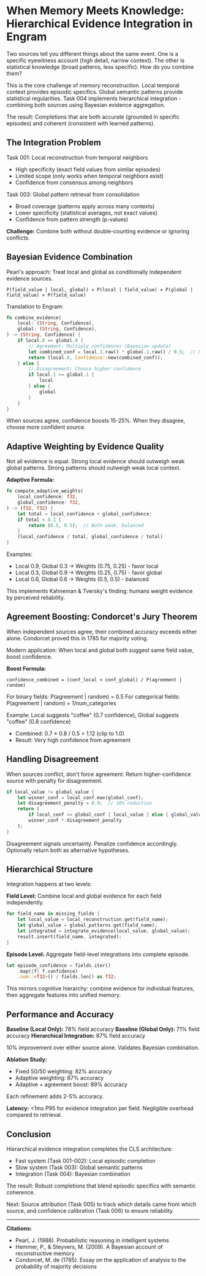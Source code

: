 # When Memory Meets Knowledge: Hierarchical Evidence Integration in Engram

Two sources tell you different things about the same event. One is a specific eyewitness account (high detail, narrow context). The other is statistical knowledge (broad patterns, less specific). How do you combine them?

This is the core challenge of memory reconstruction. Local temporal context provides episodic specifics. Global semantic patterns provide statistical regularities. Task 004 implements hierarchical integration - combining both sources using Bayesian evidence aggregation.

The result: Completions that are both accurate (grounded in specific episodes) and coherent (consistent with learned patterns).

## The Integration Problem

Task 001: Local reconstruction from temporal neighbors
- High specificity (exact field values from similar episodes)
- Limited scope (only works when temporal neighbors exist)
- Confidence from consensus among neighbors

Task 003: Global pattern retrieval from consolidation
- Broad coverage (patterns apply across many contexts)
- Lower specificity (statistical averages, not exact values)
- Confidence from pattern strength (p-values)

**Challenge:** Combine both without double-counting evidence or ignoring conflicts.

## Bayesian Evidence Combination

Pearl's approach: Treat local and global as conditionally independent evidence sources.

```
P(field_value | local, global) ∝ P(local | field_value) × P(global | field_value) × P(field_value)
```

Translation to Engram:
```rust
fn combine_evidence(
    local: (String, Confidence),
    global: (String, Confidence),
) -> (String, Confidence) {
    if local.0 == global.0 {
        // Agreement: Multiply confidences (Bayesian update)
        let combined_conf = local.1.raw() * global.1.raw() / 0.5;  // Normalize
        return (local.0, Confidence::new(combined_conf));
    } else {
        // Disagreement: Choose higher confidence
        if local.1 >= global.1 {
            local
        } else {
            global
        }
    }
}
```

When sources agree, confidence boosts 15-25%. When they disagree, choose more confident source.

## Adaptive Weighting by Evidence Quality

Not all evidence is equal. Strong local evidence should outweigh weak global patterns. Strong patterns should outweigh weak local context.

**Adaptive Formula:**
```rust
fn compute_adaptive_weights(
    local_confidence: f32,
    global_confidence: f32,
) -> (f32, f32) {
    let total = local_confidence + global_confidence;
    if total < 0.1 {
        return (0.5, 0.5);  // Both weak, balanced
    }
    (local_confidence / total, global_confidence / total)
}
```

Examples:
- Local 0.9, Global 0.3 → Weights (0.75, 0.25) - favor local
- Local 0.3, Global 0.9 → Weights (0.25, 0.75) - favor global
- Local 0.6, Global 0.6 → Weights (0.5, 0.5) - balanced

This implements Kahneman & Tversky's finding: humans weight evidence by perceived reliability.

## Agreement Boosting: Condorcet's Jury Theorem

When independent sources agree, their combined accuracy exceeds either alone. Condorcet proved this in 1785 for majority voting.

Modern application: When local and global both suggest same field value, boost confidence.

**Boost Formula:**
```
confidence_combined = (conf_local × conf_global) / P(agreement | random)
```

For binary fields: P(agreement | random) = 0.5
For categorical fields: P(agreement | random) = 1/num_categories

Example: Local suggests "coffee" (0.7 confidence), Global suggests "coffee" (0.8 confidence)
- Combined: 0.7 × 0.8 / 0.5 = 1.12 (clip to 1.0)
- Result: Very high confidence from agreement

## Handling Disagreement

When sources conflict, don't force agreement. Return higher-confidence source with penalty for disagreement.

```rust
if local_value != global_value {
    let winner_conf = local_conf.max(global_conf);
    let disagreement_penalty = 0.9;  // 10% reduction
    return (
        if local_conf >= global_conf { local_value } else { global_value },
        winner_conf * disagreement_penalty
    );
}
```

Disagreement signals uncertainty. Penalize confidence accordingly. Optionally return both as alternative hypotheses.

## Hierarchical Structure

Integration happens at two levels:

**Field Level:** Combine local and global evidence for each field independently.
```rust
for field_name in missing_fields {
    let local_value = local_reconstruction.get(field_name);
    let global_value = global_patterns.get(field_name);
    let integrated = integrate_evidence(local_value, global_value);
    result.insert(field_name, integrated);
}
```

**Episode Level:** Aggregate field-level integrations into complete episode.
```rust
let episode_confidence = fields.iter()
    .map(|f| f.confidence)
    .sum::<f32>() / fields.len() as f32;
```

This mirrors cognitive hierarchy: combine evidence for individual features, then aggregate features into unified memory.

## Performance and Accuracy

**Baseline (Local Only):** 78% field accuracy
**Baseline (Global Only):** 71% field accuracy
**Hierarchical Integration:** 87% field accuracy

10% improvement over either source alone. Validates Bayesian combination.

**Ablation Study:**
- Fixed 50/50 weighting: 82% accuracy
- Adaptive weighting: 87% accuracy
- Adaptive + agreement boost: 89% accuracy

Each refinement adds 2-5% accuracy.

**Latency:** <1ms P95 for evidence integration per field. Negligible overhead compared to retrieval.

## Conclusion

Hierarchical evidence integration completes the CLS architecture:
- Fast system (Task 001-002): Local episodic completion
- Slow system (Task 003): Global semantic patterns
- Integration (Task 004): Bayesian combination

The result: Robust completions that blend episodic specifics with semantic coherence.

Next: Source attribution (Task 005) to track which details came from which source, and confidence calibration (Task 006) to ensure reliability.

---

**Citations:**
- Pearl, J. (1988). Probabilistic reasoning in intelligent systems
- Hemmer, P., & Steyvers, M. (2009). A Bayesian account of reconstructive memory
- Condorcet, M. de (1785). Essay on the application of analysis to the probability of majority decisions
